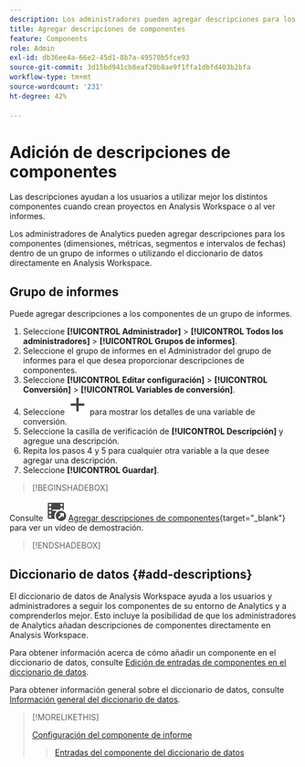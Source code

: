 ```yaml
---
description: Los administradores pueden agregar descripciones para los componentes de un grupo de informes o utilizar el diccionario de datos.
title: Agregar descripciones de componentes
feature: Components
role: Admin
exl-id: db36ee4a-66e2-45d1-8b7a-49570b5fce93
source-git-commit: 3d15bd941cb8eaf20b8ae9f1ffa1dbfd403b2bfa
workflow-type: tm+mt
source-wordcount: '231'
ht-degree: 42%

---
```


# Adición de descripciones de componentes

Las descripciones ayudan a los usuarios a utilizar mejor los distintos componentes cuando crean proyectos en Analysis Workspace o al ver informes.

Los administradores de Analytics pueden agregar descripciones para los componentes (dimensiones, métricas, segmentos e intervalos de fechas) dentro de un grupo de informes o utilizando el diccionario de datos directamente en Analysis Workspace.

## Grupo de informes

Puede agregar descripciones a los componentes de un grupo de informes.

1. Seleccione **[!UICONTROL Administrador]** > **[!UICONTROL Todos los administradores]** > **[!UICONTROL Grupos de informes]**.
1. Seleccione el grupo de informes en el Administrador del grupo de informes para el que desea proporcionar descripciones de componentes.
1. Seleccione **[!UICONTROL Editar configuración]** > **[!UICONTROL Conversión]** > **[!UICONTROL Variables de conversión]**.
1. Seleccione ![Agregar](/help/assets/icons/Add.svg) para mostrar los detalles de una variable de conversión.
1. Seleccione la casilla de verificación de **[!UICONTROL Descripción]** y agregue una descripción.
1. Repita los pasos 4 y 5 para cualquier otra variable a la que desee agregar una descripción.
1. Seleccione **[!UICONTROL Guardar]**.

>[!BEGINSHADEBOX]

Consulte ![VideoCheckedOut](/help/assets/icons/VideoCheckedOut.svg) [Agregar descripciones de componentes](https://video.tv.adobe.com/v/25453?quality=12&learn=on){target="_blank"} para ver un vídeo de demostración.

>[!ENDSHADEBOX]


## Diccionario de datos {#add-descriptions}

El diccionario de datos de Analysis Workspace ayuda a los usuarios y administradores a seguir los componentes de su entorno de Analytics y a comprenderlos mejor. Esto incluye la posibilidad de que los administradores de Analytics añadan descripciones de componentes directamente en Analysis Workspace.

Para obtener información acerca de cómo añadir un componente en el diccionario de datos, consulte [Edición de entradas de componentes en el diccionario de datos](/help/analyze/analysis-workspace/components/data-dictionary/edit-entries-data-dictionary.md).

Para obtener información general sobre el diccionario de datos, consulte [Información general del diccionario de datos](/help/analyze/analysis-workspace/components/data-dictionary/data-dictionary-overview.md).

>[!MORELIKETHIS]
>
>[Configuración del componente de informe](/help/components/vrs/vrs-components.md)
>>[Entradas del componente del diccionario de datos](/help/analyze/analysis-workspace/components/data-dictionary/edit-entries-data-dictionary.md)
>
